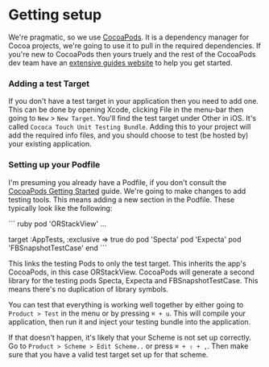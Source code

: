 # Getting setup

We're pragmatic, so we use [CocoaPods](http://cocoapods.org). It is a dependency manager for Cocoa projects, we're going to use it to pull in the required dependencies. If you're new to CocoaPods then yours truely and the rest of the CocoaPods dev team have an [extensive guides website](http://guides.cocoapods.org) to help you get started.

### Adding a test Target

If you don't have a test target in your application then you need to add one. This can be done by opening Xcode, clicking File in the menu-bar then going to `New` \> `New Target`. You'll find the test target under Other in iOS. It's called `Cococa Touch Unit Testing Bundle`. Adding this to your project will add the required info files, and you should choose to test (be hosted by) your existing application.

### Setting up your Podfile

I'm presuming you already have a Podfile, if you don't consult the [CocoaPods Getting Started](http://guides.cocoapods.org/using/getting-started.html) guide. We're going to make changes to add testing tools. This means adding a new section in the Podfile. These typically look like the following:

\`\`\` ruby
pod 'ORStackView'
...

target :AppTests, :exclusive =\> true do
		pod 'Specta'
	pod 'Expecta'
	pod 'FBSnapshotTestCase'
end
\`\`\`

This links the testing Pods to only the test target. This inherits the app's CocoaPods, in this case ORStackView. CocoaPods will generate a second library for the testing pods Specta, Expecta and FBSnapshotTestCase. This means there's no duplication of library symbols.

You can test that everything is working well together by either going to `Product > Test` in the menu or by pressing `⌘ + u`. This will compile your application, then run it and inject your testing bundle into the application.

If that doesn't happen, it's likely that your Scheme is not set up correctly. Go to `Product > Scheme > Edit Scheme..` or press `⌘ + ⇧ + ,`. Then make sure that you have a valid test target set up for that scheme.